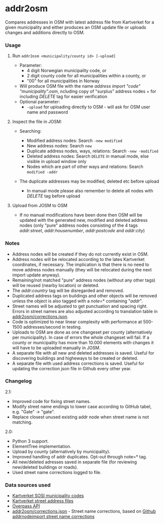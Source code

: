 # addr2osm

Compares addresses in OSM with latest address file from Kartverket for a given municipality and either produces an OSM update file or uploads changes and additions directly to OSM.

### Usage

1. Run `addr2osm <municipality/county id> [-upload]`
   * Parameter:
     - 4 digit Norwegian municipality code, or
     - 2 digit county code for all municipalities within a county, or
     - "00" for all municipalities in Norway
   * Will produce OSM file with the name *address import "code" "municipality".osm*, ncluding copy of "surplus" address nodes + for including *DELETE* tag for easier verification
   * Optional parameter:
     - `-upload` for uploading directly to OSM - will ask for OSM user name and password

  
2. Inspect the file in JOSM:
   * Searching: 
     - Modified address nodes: Search `-new modified`
     - New address nodes: Search `new`
     - Duplicate address nodes, ways, relations: Search `-new -modified`
     - Deleted address nodes: Search `DELETE` in manual mode, else visible in upload window only
     - Nodes which are part of other ways and relations: Search `modified -addr`
     
   * The duplicate addresses may be modified, deleted etc before upload
     - In manual mode please also remember to delete all nodes with *DELETE* tag before upload

3. Upload from JOSM to OSM
   * If no manual modifications have been done then OSM will be updated with the generated new, modified and deleted address nodes (only "pure" address nodes consisting of the 4 tags *addr:street*, *addr:housenumber*, *addr:postcode* and *addr:city*)

### Notes

* Address nodes will be created if they do not currently exist in OSM.
* Address nodes will be relocated according to the lates Kartverket coordinates, if necessary. The implication is that there is no need to move address nodes manually (they will be relocated during the next import update anyway).
* Remaining/not matched "pure" address nodes (without any other tags) will be reused (nearby location) or deleted.
* The *addr:country* tag will be disregarded and removed.
* Duplicated address tags on buildings and other objects will be removed unless the object is also tagged with a *note=** containing "*addr*".
* Street names will be adjusted to get punctuation and spacing right. Errors in street names are also adjusted according to translation table in [addr2osm/corrections.json](https://github.com/NKAmapper/addr2osm/blob/master/corrections.json).
* Code is optimized to near linear complexity with performance at 500-1500 addresses/second in testing.
* Uploads to OSM are done as one changeset per county (alternatively per municipality). In case of errors the whole changeset will fail. If a county or municipality has more than 10.000 elements with changes it will have to be uploaded manually in JOSM.
* A separate file with all new and deleted addresses is saved. Useful for discovering buildings and higheways to be created or deleted.
* A separate file with used address corrections is saved. Useful for updating the correction json file in Github every other year.

### Changelog ###

2.1:
  - Improved code for fixing street names.
  - Modify street name endings to lower case according to GitHub tabel, e.g. "Gate" -> "gate".
  - Replace closest unused existing addr node when street name is not matching.

2.0:
  - Python 3 support.
  - ElementTree implementation.
  - Upload by county (alternatively by municipality).
  - Improved handling of addr duplicates. Opt-out through note=* tag.
  - All new/deleted adresses saved in separate file (for reviewing new/deleted buildings or roads).
  - Used street name corrections logged to file.

### Data sources used

* [Kartverket SOSI municipality codes](https://register.geonorge.no/sosi-kodelister/kommunenummer)
* [Kartverket street address files](https://nedlasting.geonorge.no/geonorge/Basisdata/MatrikkelenVegadresse/CSV/)
* [Overpass API](http://overpass-api.de)
* [addr2osm/corrections.json](https://github.com/NKAmapper/addr2osm/blob/master/corrections.json) - Street name corrections, based on [Github addrnodeimport street name corrections](https://github.com/rubund/addrnodeimport/blob/master/xml/corrections.xml)
